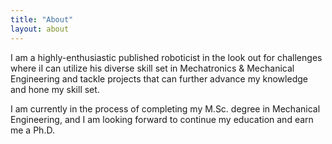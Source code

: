 ```yaml
---
title: "About"
layout: about
---
```


I am a highly-enthusiastic published roboticist in the look out for challenges where iI can utilize his diverse skill set in Mechatronics & Mechanical Engineering and tackle projects that can further advance my knowledge and hone my skill set. 

I am currently in the process of completing my M.Sc. degree in Mechanical Engineering, and I am looking forward to continue my education and earn me a Ph.D.